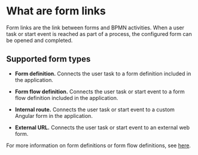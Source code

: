 # What are form links

Form links are the link between forms and BPMN activities. When a user task or start event is
reached as part of a process, the configured form can be opened and completed.


## Supported form types

* **Form definition.** Connects the user task to a form definition included in the application.

* **Form flow definition.** Connects the user task or start event to a form flow definition included in the application.

* **Internal route.** Connects the user task or start event to a custom Angular form in the application.

* **External URL.** Connects the user task or start event to an external web form.

For more information on form definitions or form flow definitions, see 
[here](/valtimo-implementation/modules/core/form-link.md).
